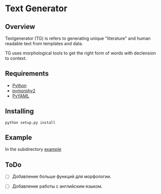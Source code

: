 # Text Generator

## Overview

Textgenerator (TG) is refers to generating unique "literature" and human readable text from templates and data.

TG uses morphological tools to get the right form of words with declension to context.


## Requirements

- [Python](https://www.python.org)
- [pymorphy2](https://pymorphy2.readthedocs.org/)
- [PyYAML](http://pyyaml.org)


## Installing

`python setup.py install`


## Example

In the subdirectory [example](/example "example")

## ToDo

- [ ] Добавление больше функций для морфологии.
- [ ] Добавление работы с английским языком.

